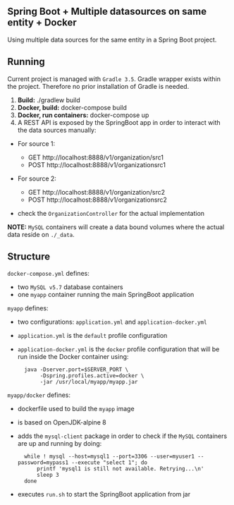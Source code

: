 Spring Boot + Multiple datasources on same entity + Docker
-

Using multiple data sources for the same entity in a Spring Boot project. 

Running
-

Current project is managed with `Gradle 3.5`.
Gradle wrapper exists within the project.
Therefore no prior installation of Gradle is needed.

1. **Build:** ./gradlew build
2. **Docker, build:** docker-compose build
3. **Docker, run containers:** docker-compose up
4. A REST API is exposed by the SpringBoot app in order to interact with the data sources manually:
- For source 1:
    - GET http://localhost:8888/v1/organization/src1
    - POST http://localhost:8888/v1/organizationsrc1
- For source 2:
    - GET http://localhost:8888/v1/organization/src2
    - POST http://localhost:8888/v1/organizationsrc2
    
- check the `OrganizationController` for the actual implementation

**NOTE:** `MySQL` containers will create a data bound volumes where the actual data reside on `./_data`.

Structure
-

`docker-compose.yml` defines:
- two `MySQL v5.7` database containers
- one `myapp` container running the main SpringBoot application

`myapp` defines:
- two configurations: `application.yml` and `application-docker.yml`
- `application.yml` is the `default` profile configuration
- `application-docker.yml` is the `docker` profile configuration that will be run inside the Docker container using:

        java -Dserver.port=$SERVER_PORT \
             -Dspring.profiles.active=docker \
             -jar /usr/local/myapp/myapp.jar
             
`myapp/docker` defines:
- dockerfile used to build the `myapp` image
- is based on OpenJDK-alpine 8
- adds the `mysql-client` package in order to check if the `MySQL` containers are up and running by doing:

        while ! mysql --host=mysql1 --port=3306 --user=myuser1 --password=mypass1 --execute "select 1"; do
            printf 'mysql1 is still not available. Retrying...\n'
            sleep 3
        done

- executes `run.sh` to start the SpringBoot application from jar
